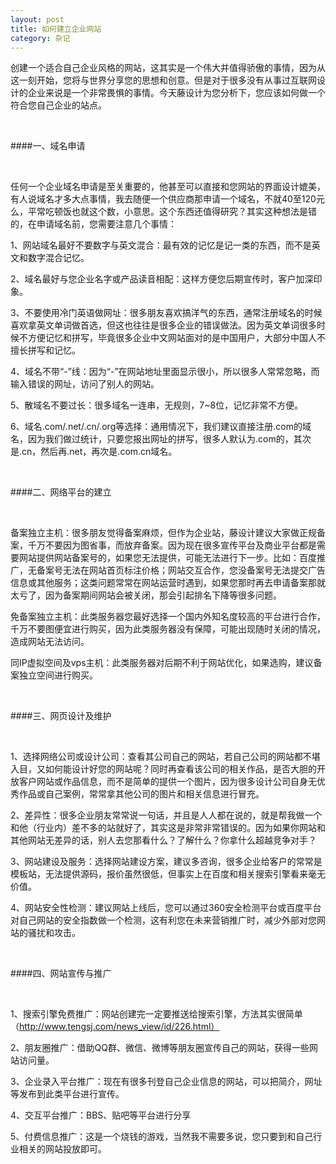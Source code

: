 ```yaml
---
layout: post
title: 如何建立企业网站
category: 杂记
---
```




创建一个适合自己企业风格的网站，这其实是一个伟大并值得骄傲的事情，因为从这一刻开始，您将与世界分享您的思想和创意。但是对于很多没有从事过互联网设计的企业来说是一个非常畏惧的事情。今天藤设计为您分析下，您应该如何做一个符合您自己企业的站点。

<br />

####一、域名申请

<br />

任何一个企业域名申请是至关重要的，他甚至可以直接和您网站的界面设计媲美，有人说域名才多大点事情，我去随便一个供应商那申请一个域名，不就40至120元么，平常吃顿饭也就这个数，小意思。这个东西还值得研究？其实这种想法是错的，在申请域名前，您需要注意几个事情：

1、网站域名最好不要数字与英文混合：最有效的记忆是记一类的东西，而不是英文和数字混合记忆。

2、域名最好与您企业名字或产品读音相配：这样方便您后期宣传时，客户加深印象。

3、不要使用冷门英语做网址：很多朋友喜欢搞洋气的东西，通常注册域名的时候喜欢拿英文单词做首选，但这也往往是很多企业的错误做法。因为英文单词很多时候不方便记忆和拼写，毕竟很多企业中文网站面对的是中国用户，大部分中国人不擅长拼写和记忆。

4、域名不带“-”线：因为“-”在网站地址里面显示很小，所以很多人常常忽略，而输入错误的网址，访问了别人的网站。

5、散域名不要过长：很多域名一连串，无规则，7~8位，记忆非常不方便。

6、域名.com/.net/.cn/.org等选择：通用情况下，我们建议直接注册.com的域名，因为我们做过统计，只要您报出网址的拼写，很多人默认为.com的，其次是.cn，然后再.net，再次是.com.cn域名。

<br />

####二、网络平台的建立

<br />

备案独立主机：很多朋友觉得备案麻烦，但作为企业站，藤设计建议大家做正规备案，千万不要因为图省事，而放弃备案。因为现在很多宣传平台及商业平台都是需要网站提供网站备案号的，如果您无法提供，可能无法进行下一步。比如：百度推广，无备案号无法在网站首页标注价格；网站交互合作，您没备案号无法提交广告信息或其他服务；这类问题常常在网站运营时遇到，如果您那时再去申请备案那就太亏了，因为备案期间网站会被关闭，那会引起排名下降等很多问题。

免备案独立主机：此类服务器您最好选择一个国内外知名度较高的平台进行合作，千万不要图便宜进行购买，因为此类服务器没有保障，可能出现随时关闭的情况，造成网站无法访问。

同IP虚拟空间及vps主机：此类服务器对后期不利于网站优化，如果选购，建议备案独立空间进行购买。

<br />

####三、网页设计及维护

<br />

1、选择网络公司或设计公司：查看其公司自己的网站，若自己公司的网站都不堪入目，又如何能设计好您的网站呢？同时再查看该公司的相关作品，是否大胆的开放客户网站或作品信息，而不是简单的提供一个图片，因为很多设计公司自身无优秀作品或自己案例，常常拿其他公司的图片和相关信息进行冒充。

2、差异性：很多企业朋友常常说一句话，并且是人人都在说的，就是帮我做一个和他（行业内）差不多的站就好了，其实这是非常非常错误的。因为如果你网站和其他网站无差异的话，别人去您那看什么？了解什么？你拿什么超越竞争对手？

3、网站建设及服务：选择网站建设方案，建议多咨询，很多企业给客户的常常是模板站，无法提供源码，报价虽然很低，但事实上在百度和相关搜索引擎看来毫无价值。

4、网站安全性检测：建议网站上线后，您可以通过360安全检测平台或百度平台对自己网站的安全指数做一个检测，这有利您在未来营销推广时，减少外部对您网站的骚扰和攻击。

<br />

####四、网站宣传与推广

<br />

1、搜索引擎免费推广：网站创建完一定要推送给搜索引擎，方法其实很简单（http://www.tengsj.com/news_view/id/226.html）

2、朋友圈推广：借助QQ群、微信、微博等朋友圈宣传自己的网站，获得一些网站访问量。

3、企业录入平台推广：现在有很多刊登自己企业信息的网站，可以把简介，网址等发布到此类平台进行宣传。

4、交互平台推广：BBS、贴吧等平台进行分享

5、付费信息推广：这是一个烧钱的游戏，当然我不需要多说，您只要到和自己行业相关的网站投放即可。
